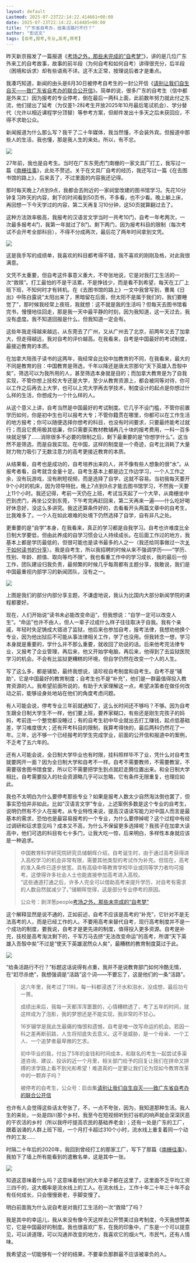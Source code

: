 ```yaml
---
layout: default
Lastmod: 2025-07-23T22:14:22.414661+00:00
date: 2025-07-23T22:14:22.414485+00:00
title: "广东省自考办，给条活路行不行？"
author: "彭远文"
tags: [自考,报考,专业,高考,停考]
---
```


昨天新京报发了一篇报道《[考场之外，那些未完成的“自考梦”](https://mp.weixin.qq.com/s?__biz=MzI2ODExNzg5OQ==&mid=2653675711&idx=1&sn=4290d94839d37b463ccf2f5af6ab52a8&scene=21#wechat_redirect)》，讲的是几位广东外来工的自考故事，故事的前半段（为何自考和如何自考）讲得很充分，后半段（困境和诉求）却有些语焉不详。这不太正常，按理说后者才是重点。

我凑巧知道，新闻的由头是6月30日被停考自考生的一封公开信《[请别让我们自生自灭——致广东省自考办的联合公开信](https://mp.weixin.qq.com/s?__biz=MzkyOTcwMTU4NA==&mid=2247483750&idx=1&sn=b0eadf4f9ccd58555a06e3ae48c9c472&scene=21#wechat_redirect)》。简单的说，很多广东的自考生（信中都是外来工）因为报考的专业停考，倒在最后一两科上面，此前数年努力就此付之东流，他们提出了延考（为仅差1-2科考生开放2025年10月最后笔试机会）、学分替代（允许以相近课程学分顶替）等参考方案，但邮件发出十多天之后未获回应，不得不求助公众。  

新闻报道为什么那么写？我干了二十年媒体，我当然懂，不会装外宾。但报道中那些人的生活，我也懂，那是我人生的来处。所以，有不忿。

![](https://images.weserv.nl/?url=https%3A//mmbiz.qpic.cn/mmbiz_jpg/YNsLY7Hc4ECBfmEcib8r8zpneJ3thfelIkOp14atnLWWsQzuib7B8Ck5IpJAk5L8qPnz7cUCcCkyWCY5l6hMm0mA/0%3Fwx_fmt%3Djpeg%26from%3Dappmsg)

27年前，我也是自考生。当时在广东东莞虎门南栅的一家文具厂打工，我写过一篇《[南栅往事](https://mp.weixin.qq.com/s?__biz=Mzk1Nzk2NzAwMw==&mid=2247483860&idx=1&sn=980d919543a9280bee13088f4b1b3e7f&scene=21#wechat_redirect)》，此处不赘述。关于在文具厂自考的经历，我还写过一篇《在去图书馆的路上》，后来丢了，不过里面的内容我还记得。

那时每天晚上7点到9点，我都会去附近的一家祠堂改建的图书馆学习。先花10分钟复习昨天的内容，剩下的时间看到50页书，不多看，也不少看。晚上躺上床，再回想一下今天学过的内容，第二天再复习10分钟，这50页就算翻过去了。

这种方法效率极高，我报考的汉语言文学当时一共考10门，自考一年考两次，一次最多报考4门，我第一年就过了8门。剩下两门，因为报考科目的限制（每次考试不会开考全部科目），不得不分成两次，最后花了两年时间拿到文凭。

![](https://images.weserv.nl/?url=https%3A//mmbiz.qpic.cn/mmbiz_jpg/YNsLY7Hc4ECBfmEcib8r8zpneJ3thfelIVRk1sbvKmKuj80pzJQmgl5nVqu4ibOfbKhu7gmevccw4WJs04eT64pA/640%3Fwx_fmt%3Djpeg%26from%3Dappmsg)

这是我手写的成绩单，我喜欢的科目都考得不错，我不喜欢的刚刚及格，对此我很满意。

文凭不太重要，但自考这件事意义重大，不夸张地说，它是对我打工生活的一次“救赎”。打工最怕的不是干活累，不是挣钱少，而是看不到希望，每天在工厂上班下班，不知何时才有转机。在《去图书馆的路上》一文中我曾写到，曹禺《日出》中陈白露说“太阳出来了，黑暗留在后面，但太阳不是属于我们的，我们要睡觉了”，那时候我经常上夜班，我就想：这不就是我的生活吗？但每天去图书馆看完书，慢慢地往回走，那是我一天中最平静的时刻，因为我知道，这一天过去，我没有虚度。我不知道回报是什么，但我知道一定会有。

这些年我走得越来越远，从东莞去了广州，又从广州去了北京，前两年又去了加拿大，但走得越远，我对自考的评价越高。在我看来，自考是中国最好的考试制度，最接近教育的本质。

在加拿大陪孩子读书的这两年，我经常会比较中加教育的不同，在我看来，最大的不同是教育的目：中国教育是筛选，千年以降还是唐太宗那句“天下英雄入吾彀中矣”，筛选可以为我所用的人，甚至筛选本身就是目的；而加拿大教育是为了自我实现，不管你想上技校大专还是大学，至少从教育资源上，都会被同等对待，你可以工作之后再去上大学，也可以上完大学再去学技术，制度设计的起点是你想过什么样的生活，你想成为一个什么样的人。

从这个意义上讲，自考当然是中国最好的考试制度。它几乎不设门槛，不管你前置学历如何，你是初中生也可以报考大专；不管你籍贯在哪里，你都可以在工作生活的地方报考；你可以随便选择你想考的科目，也没有时间要求，只要最终能考过就行；而且它费用极其低廉，你只需要买教材教辅再几十块的报考费用，一科一百多块就足够了……消除很多不必要的限制之后，剩下最重要的是“你想学什么”。这当然不是筛选，而是自我实现。在中国，这样的制度是一个奇迹，自考比消耗了大量财力物力吸引了无数注意力的高考更接近教育的本质。

从结果看，自考也是成功的，自考培养出来的人，并不像有些人想象的很“水”。从报考者看，自考就含金量十足。自考生基本上都是边工作边学习，一个人工作之余，没有玩游戏，没有刷短视频，而是选择了自学，这就不容易。当初我每天要开9个小时的机床，因为领导特批，晚上7点到9点才能去图书馆学习，不然我一天要上11个小时。我还记得，考前一天仍在上班，考试当天起了一个大早，从南栅坐中巴到虎门，再坐公交到东莞，下午考完再赶回来，第二天再来一遍——什么吃好喝好休息好，没这么多讲究。我这还算条件好的，去看看开头两篇文章中的自考生，比我难多了。一个人在如此艰难的处境下仍然选择了自学，自有非凡之处。

更重要的是“自学”本身，在我看来，真正的学习都是自我学习。自考也许难度比全日制大学要低，但由此养成的自学习惯会让人持续成长。在后面工作过的地方，我基本上都是学历最低的，但很可能也是读书最多的人之一（我还给同事做过一次[关于如何读书的分享](https://mp.weixin.qq.com/s?__biz=Mzk1Nzk2NzAwMw==&mid=2247483879&idx=1&sn=664740f0adee0225558328406a04800d&scene=21#wechat_redirect)）。我是自考生，所以我招聘的时候从来不强调学历——“学历、性别、年龄、颜值、取向等均不限”。我也看重工作中的学习成长，我的最后一份工作，团队建设归我负责，最频繁的时候几乎每周都有主题分享，我敢说，我们是中国最重视内部学习的新闻团队，没有之一。

![](https://images.weserv.nl/?url=https%3A//mmbiz.qpic.cn/mmbiz_jpg/YNsLY7Hc4ECBfmEcib8r8zpneJ3thfelI5S3EDEVeg07OJ6ZhzUmTgr2D7htvviaAZ3canIyYCOrp1y57JdbcyHQ/640%3Fwx_fmt%3Djpeg)

  
上图是我们的部分内部分享主题，不谦虚地说，我认为比国内大部分新闻学院的课程都要好。

现在，人们开始说“读书未必能改变命运”，但我想说：“自学一定可以改变人生”。“命运”也许不由人，但人一辈子过成什么样子往往取决于自我。我有个亲戚，年轻时失足铸成大错进了监狱，他后来也参加自考，报考法律，我想劝他换个专业，因为他出狱后不可能从事法律相关工作，学了也没用。但我转念一想，学习本身就是重要的，学什么并不那么重要，就收回了劝说的话。后来他考完法律专业，又报考了企业管理，再后来，他又开始学电脑，再后来，他得到了去监狱医院学习的机会。不会有比监狱更糟糕的环境，但自学仍然在改变一个人的人生。  

写了这么多，都是铺垫，最终我想说，请珍视自考制度和自考生。自考不是“辅助”，它是中国最好的教育制度；自考生也不是“补充”，他们是一群最值得投入教育资源的人。我希望前面所说的，有助于大家理解这一点，希望决策者在做任何改动之前，能够设身处地站在他们的角度考虑问题。

有人可能会说，停考专业三年前就通知了，这么长时间还不够吗？不够。因为自考生跟全日制大学生不一样，他们要上班，要养家糊口，有些还是刚生完孩子的妈妈，考前连一个整觉都没睡过；有的自考生初中毕业就出去打工赚钱，起点低基础差，学习难度很大；还有开考科目的限制，我算考得快的，最后两科仍然花了一年。三年，远不够一个已经报考的学生完成学业，前面的公开信和报道中的案例，不乏考了五六年的。

还有人可能会说，全日制大学毕业也有时限，挂科照样毕不了业，凭什么对自考生就要网开一面？因为全日制大学和自考不一样。自考不需要教师，不需要教室，不需要宿舍图书馆食堂，所以它不需要把学生到点就赶走腾位置出来。和全日制大学相比，自考需要投入的社会资源略几乎可以忽略，它有条件无限重复，也理应如此。

我也不太明白为什么要停考那些专业？如果是报考人数太少自然淘汰倒也罢了，但事实恐怕并非如此。比如“汉语言文学”专业，上述案例多数是这个专业的自考生，说明仍然有不少人在报考。从专业特性来说，提高汉语读写能力对中国人而言是最基本的需求，恐怕也是最容易报考的一个专业，为什么要停掉呢？这个过程中有经过调研和征求意见吗？成本又不高，为什么不保留更多选择呢？我孩子在加拿大读高中，他们可选的科目有七十多门，让我大吃一惊，后来明白，多样性本身就应该是一种追求。

> 中国教育科学研究院研究员储朝晖介绍，自考诞生时，由于通过高考获得进入高校学习的机会非常有限，需要其他类型的考试作为补充。但现在，高考的准入条件已逐步放宽，具有高级中等教育学校毕业或同等学力者均可报考。这使得许多社会人士也能直接参加高考进入高校。  
> “这些通道打通之后，许多人完全可以借助高考来提升学历，对自考有需求的人数自然就减少了。”储朝晖觉得，这是部分专业停考的原因。
> 
> 公众号：剥洋葱people[考场之外，那些未完成的“自考梦”](https://mp.weixin.qq.com/s?__biz=MzI2ODExNzg5OQ==&mid=2653675711&idx=1&sn=4290d94839d37b463ccf2f5af6ab52a8&scene=21#wechat_redirect)

这个解释显然是说不通的，正如前述，自考不应该是高考的“补充”，它针对不是无法高考的人，而是已经工作的人。不要用高考来替代自考，现行高考制度并不是一个成功的制度，要我说，自考才是更先进的制度，值得投入更多资源。自考是补充，技校是高考淘汰剩下的，千军万马去挤“无法改变命运”的高考，所谓“天下英雄入吾彀中矣”不过是“使天下英雄泯然众人矣”，最糟糕的教育制度莫过于此。

![](https://images.weserv.nl/?url=https%3A//mmbiz.qpic.cn/mmbiz_jpg/YNsLY7Hc4ECBfmEcib8r8zpneJ3thfelIiceJF2M0CcQTqabr8nuicyIteg3Y0fu3ggrTdZuWbUAJLuGI5AG1icCUA/640%3Fwx_fmt%3Djpeg%26from%3Dappmsg)

“给条活路行不行？”标题这话说得有点重，我并不是说教育部门如何冷酷无情，在“赶尽杀绝”，我想强调是“活路”这个词——不要忘了，这是他们的一条“活路”。

> 这六年里，我考过了11科，每一科都浸透了汗水和泪水，没成想，最后功亏一篑。
> 
> 成绩出来后，我每一天都浑浑噩噩的，心情糟糕透了，考了五年的时间，就这样成为了泡影，我的梦想还是不能实现，我非常的不甘心。
> 
> 16岁辍学是我此生最痛的悔恨和遗憾，自考是唯一改写命运的机会。若因一科之差再断前路，人生将彻底失去意义。这不是威胁，是一个母亲、一个工人、一个追梦者最卑微的乞求。
> 
> 初中毕业的我，付出了5年的金钱和时间成本，和联名的考生一起尝试多渠道咨询、建议、投诉的近一个月里，相关部门给予的回复让我们在拼命又拼搏的求学路上看不到光和希望！难道真的一定要让我们沦为现如今教育改革中的一颗弃子吗？
> 
> 被停考的自考生，公众号：启齿集[请别让我们自生自灭——致广东省自考办的联合公开信](https://mp.weixin.qq.com/s/j8YkW_L0knd35QY-lgc-XA?scene=1)

  

也许有人会觉得这些话太夸张了，不，一点不夸张，因为，我知道那种生活。我人生的来处，一处是四川那个乡村，我至今在短视频听到打谷机的响声就会深深厌恶的干农活的乡村（所以我呼吁提高农民的基础养老金）；还有一处是广东的工厂，跟着汹涌的人群上班下班，一个月打卡超过310个小时，流水线上重复着同一个动作的工友……

  

时隔二十年后的2020年，我回到曾经打工的那家工厂，写下了那篇《[南栅往事](https://mp.weixin.qq.com/s?__biz=Mzk1Nzk2NzAwMw==&mid=2247483860&idx=1&sn=980d919543a9280bee13088f4b1b3e7f&scene=21#wechat_redirect)》，我拍下了墙上所有能看到的遣散名单，这是其中一张。

  

![](https://images.weserv.nl/?url=https%3A//mmbiz.qpic.cn/mmbiz_jpg/YNsLY7Hc4ECBfmEcib8r8zpneJ3thfelIlMia63bibofRQvCoPOyDabpJVDsBGM1meJpyibnc7ELHNKDXPYHFae4BA/640%3Fwx_fmt%3Djpeg%26from%3Dappmsg)

  

知道这意味着什么吗？这意味着他们的大半辈子都在这里了，这里面不乏平均工资三四千的，这大概率是流水线上的工人。在流水线上，工作十年二十年三十年不会有任何成长，只会慢慢衰老，手脚变慢了。

  

明白前面我为什么说自考是对我打工生活的一次“救赎”了吗？

  

我是其中的幸运儿，我从来没有像今天这样去公开赞美过自考制度，今天我想赞美它，它是中国最好的制度。我也很喜欢广东，在我的印象中，广东是一个可以提意见，可以讲道理，可以沟通并改变的地方，我喜欢它的烟火气，市民气，还有人情味。

  

我希望这一切能够有一个好的结果，不要辜负那群最不应该被辜负的人。

